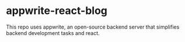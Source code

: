 # appwrite-react-blog
This repo uses appwrite, an open-source backend server that simplifies backend development tasks and react.
